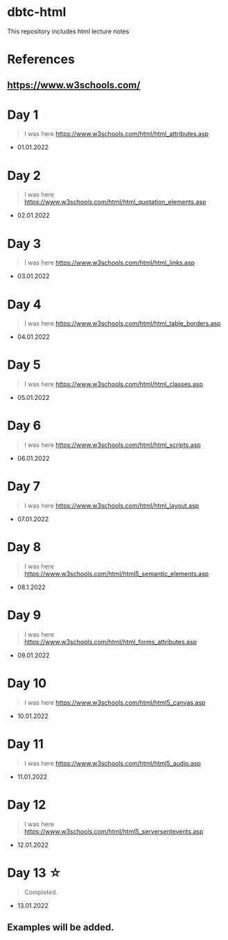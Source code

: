 # dbtc-html
This repository includes html lecture notes

# References
## https://www.w3schools.com/

# Day 1
> I was here https://www.w3schools.com/html/html_attributes.asp
- 01.01.2022

# Day 2
> I was here https://www.w3schools.com/html/html_quotation_elements.asp
- 02.01.2022

# Day 3
> I was here https://www.w3schools.com/html/html_links.asp
- 03.01.2022

# Day 4
> I was here https://www.w3schools.com/html/html_table_borders.asp
- 04.01.2022

# Day 5
> I was here https://www.w3schools.com/html/html_classes.asp
- 05.01.2022

# Day 6
> I was here https://www.w3schools.com/html/html_scripts.asp
- 06.01.2022

# Day 7
> I was here https://www.w3schools.com/html/html_layout.asp
- 07.01.2022

# Day 8
> I was here https://www.w3schools.com/html/html5_semantic_elements.asp
- 08.1.2022

# Day 9 
> I was here https://www.w3schools.com/html/html_forms_attributes.asp
- 09.01.2022 

# Day 10
> I was here https://www.w3schools.com/html/html5_canvas.asp
- 10.01.2022

# Day 11
> I was here https://www.w3schools.com/html/html5_audio.asp
- 11.01.2022

# Day 12
> I was here https://www.w3schools.com/html/html5_serversentevents.asp
- 12.01.2022 

# Day 13 ☆
> Completed.
- 13.01.2022

## Examples will be added.
